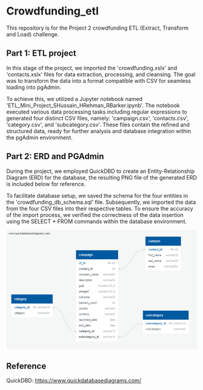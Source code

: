 # Crowdfunding_etl

This repository is for the Project 2 crowdfunding ETL (Extract, Transform and Load) challenge. 

## Part 1:  ETL project

In this stage of the project, we imported the 'crowdfunding.xslx' and 'contacts.xslx' files for data extraction, processing, and cleansing. The goal was to transform the data into a format compatible with CSV for seamless loading into pgAdmin.

To achieve this, we utilized a Jupyter notebook named 'ETL_Mini_Project_SHussain_HRehman_RBarker.ipynb'. The notebook executed various data processing tasks including regular expressions to generated four distinct CSV files, namely: 'campaign.csv', 'contacts.csv', 'category.csv', and 'subcategory.csv'. These files contain the refined and structured data, ready for further analysis and database integration within the pgAdmin environment.

## Part 2: ERD and PGAdmin

During the project, we employed QuickDBD to create an Entity-Relationship Diagram (ERD) for the database, the resulting PNG file of the generated ERD is included below for reference.

To facilitate database setup, we saved the schema for the four entities in the 'crowdfunding_db_schema.sql' file. Subsequently, we imported the data from the four CSV files into their respective tables. To ensure the accuracy of the import process, we verified the correctness of the data insertion using the SELECT * FROM commands within the database environment.

![Crowdfunding ERD](group_project/crowdfunding_db_ERD.png)


## Reference

QuickDBD: https://www.quickdatabasediagrams.com/

